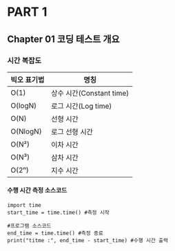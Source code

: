 # PART 1 #
## Chapter 01 코딩 테스트 개요 ## 


### 시간 복잡도 ###
| 빅오 표기법 | 명칭 |
|-------------|--------|
|O(1)         |상수 시간(Constant time)|
|O(logN)      |로그 시간(Log time)|
|O(N)         |선형 시간|
|O(NlogN)     |로그 선형 시간|
|O(N²)         |이차 시간|
|O(N³)       |삼차 시간|
|O(2ⁿ)        |지수 시간|


#### 수행 시간 측정 소스코드 ####
```
import time
start_time = time.time() #측정 시작

#프로그램 소스코드
end_time = time.time() #측정 종료
print("titme :", end_time - start_time) #수행 시간 출력
```
